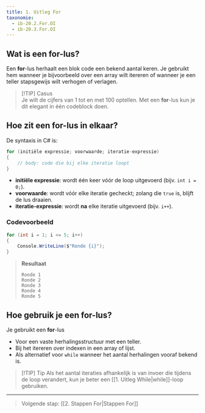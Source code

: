```yaml
---
title: 1. Uitleg For  
taxonomie:
  - ib-20.2.For.OI
  - ib-20.3.For.OI
---
```


## Wat is een for-lus?
Een **for**-lus herhaalt een blok code een bekend aantal keren. Je gebruikt hem wanneer je bijvoorbeeld over een array wilt itereren of wanneer je een teller stapsgewijs wilt verhogen of verlagen.

> [!TIP] Casus  
> Je wilt de cijfers van 1 tot en met 100 optellen. Met een **for**-lus kun je dit elegant in één codeblock doen.

## Hoe zit een for-lus in elkaar?
De syntaxis in C# is:
```csharp
for (initiële expressie; voorwaarde; iteratie-expressie)
{
    // body: code die bij elke iteratie loopt
}
```

- **initiële expressie**: wordt één keer vóór de loop uitgevoerd (bijv. `int i = 0;`).
- **voorwaarde**: wordt vóór elke iteratie gecheckt; zolang die `true` is, blijft de lus draaien.
- **iteratie-expressie**: wordt **na** elke iteratie uitgevoerd (bijv. `i++`).


### Codevoorbeeld
```csharp
for (int i = 1; i <= 5; i++)
{
    Console.WriteLine($"Ronde {i}");
}
```

> **Resultaat**
> ```
> Ronde 1
> Ronde 2
> Ronde 3
> Ronde 4
> Ronde 5
> ```

## Hoe gebruik je een for-lus?
Je gebruikt een **for**-lus
- Voor een vaste herhalingsstructuur met een teller.
- Bij het itereren over indexen in een array of lijst.
- Als alternatief voor `while` wanneer het aantal herhalingen vooraf bekend is.

> [!TIP] Tip
> Als het aantal iteraties afhankelijk is van invoer die tijdens de loop verandert, kun je beter een [[1. Uitleg While|while]]-loop gebruiken.

---

> Volgende stap: [[2. Stappen For|Stappen For]]
